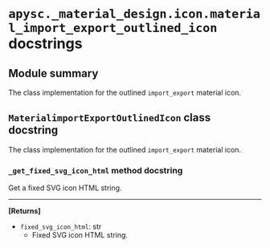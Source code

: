 # `apysc._material_design.icon.material_import_export_outlined_icon` docstrings

## Module summary

The class implementation for the outlined `import_export` material icon.

## `MaterialimportExportOutlinedIcon` class docstring

The class implementation for the outlined `import_export` material icon.

### `_get_fixed_svg_icon_html` method docstring

Get a fixed SVG icon HTML string.<hr>

**[Returns]**

- `fixed_svg_icon_html`: str
  - Fixed SVG icon HTML string.